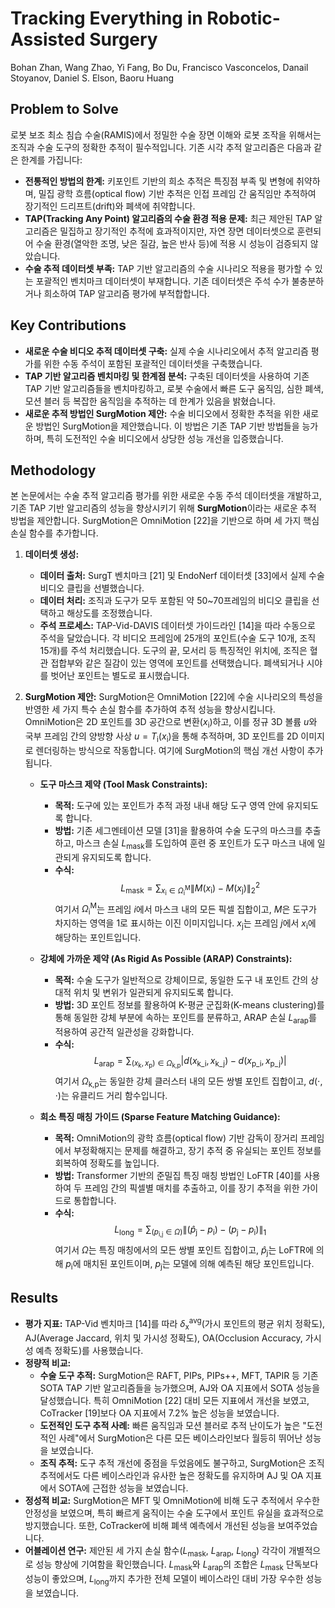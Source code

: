 # Tracking Everything in Robotic-Assisted Surgery

Bohan Zhan, Wang Zhao, Yi Fang, Bo Du, Francisco Vasconcelos, Danail Stoyanov, Daniel S. Elson, Baoru Huang

## Problem to Solve

로봇 보조 최소 침습 수술(RAMIS)에서 정밀한 수술 장면 이해와 로봇 조작을 위해서는 조직과 수술 도구의 정확한 추적이 필수적입니다. 기존 시각 추적 알고리즘은 다음과 같은 한계를 가집니다:

- **전통적인 방법의 한계:** 키포인트 기반의 희소 추적은 특징점 부족 및 변형에 취약하며, 밀집 광학 흐름(optical flow) 기반 추적은 인접 프레임 간 움직임만 추적하여 장기적인 드리프트(drift)와 폐색에 취약합니다.
- **TAP(Tracking Any Point) 알고리즘의 수술 환경 적용 문제:** 최근 제안된 TAP 알고리즘은 밀집하고 장기적인 추적에 효과적이지만, 자연 장면 데이터셋으로 훈련되어 수술 환경(열악한 조명, 낮은 질감, 높은 반사 등)에 적용 시 성능이 검증되지 않았습니다.
- **수술 추적 데이터셋 부족:** TAP 기반 알고리즘의 수술 시나리오 적용을 평가할 수 있는 포괄적인 벤치마크 데이터셋이 부재합니다. 기존 데이터셋은 주석 수가 불충분하거나 희소하여 TAP 알고리즘 평가에 부적합합니다.

## Key Contributions

- **새로운 수술 비디오 추적 데이터셋 구축:** 실제 수술 시나리오에서 추적 알고리즘 평가를 위한 수동 주석이 포함된 포괄적인 데이터셋을 구축했습니다.
- **TAP 기반 알고리즘 벤치마킹 및 한계점 분석:** 구축된 데이터셋을 사용하여 기존 TAP 기반 알고리즘들을 벤치마킹하고, 로봇 수술에서 빠른 도구 움직임, 심한 폐색, 모션 블러 등 복잡한 움직임을 추적하는 데 한계가 있음을 밝혔습니다.
- **새로운 추적 방법인 SurgMotion 제안:** 수술 비디오에서 정확한 추적을 위한 새로운 방법인 SurgMotion을 제안했습니다. 이 방법은 기존 TAP 기반 방법들을 능가하며, 특히 도전적인 수술 비디오에서 상당한 성능 개선을 입증했습니다.

## Methodology

본 논문에서는 수술 추적 알고리즘 평가를 위한 새로운 수동 주석 데이터셋을 개발하고, 기존 TAP 기반 알고리즘의 성능을 향상시키기 위해 **SurgMotion**이라는 새로운 추적 방법을 제안합니다. SurgMotion은 OmniMotion [22]을 기반으로 하며 세 가지 핵심 손실 함수를 추가합니다.

1. **데이터셋 생성:**

   - **데이터 출처:** SurgT 벤치마크 [21] 및 EndoNerf 데이터셋 [33]에서 실제 수술 비디오 클립을 선별했습니다.
   - **데이터 처리:** 조직과 도구가 모두 포함된 약 50~70프레임의 비디오 클립을 선택하고 해상도를 조정했습니다.
   - **주석 프로세스:** TAP-Vid-DAVIS 데이터셋 가이드라인 [14]을 따라 수동으로 주석을 달았습니다. 각 비디오 프레임에 25개의 포인트(수술 도구 10개, 조직 15개)를 주석 처리했습니다. 도구의 끝, 모서리 등 특징적인 위치에, 조직은 혈관 접합부와 같은 질감이 있는 영역에 포인트를 선택했습니다. 폐색되거나 시야를 벗어난 포인트는 별도로 표시했습니다.

2. **SurgMotion 제안:**
   SurgMotion은 OmniMotion [22]에 수술 시나리오의 특성을 반영한 세 가지 특수 손실 함수를 추가하여 추적 성능을 향상시킵니다. OmniMotion은 2D 포인트를 3D 공간으로 변환($x_{\text{i}}$)하고, 이를 정규 3D 볼륨 $u$와 국부 프레임 간의 양방향 사상 $u=T_{\text{i}}(x_{\text{i}})$을 통해 추적하며, 3D 포인트를 2D 이미지로 렌더링하는 방식으로 작동합니다. 여기에 SurgMotion의 핵심 개선 사항이 추가됩니다.

   - **도구 마스크 제약 (Tool Mask Constraints):**

     - **목적:** 도구에 있는 포인트가 추적 과정 내내 해당 도구 영역 안에 유지되도록 합니다.
     - **방법:** 기존 세그멘테이션 모델 [31]을 활용하여 수술 도구의 마스크를 추출하고, 마스크 손실 $L_{\text{mask}}$를 도입하여 훈련 중 포인트가 도구 마스크 내에 일관되게 유지되도록 합니다.
     - **수식:**
       $$L_{\text{mask}} = \sum_{x_{\text{i}} \in \Omega_{\text{i}}^{\text{M}}} \|M(x_{\text{i}}) - M(x_{\text{j}})\|_{2}^{2}$$
       여기서 $\Omega_{\text{i}}^{\text{M}}$는 프레임 $i$에서 마스크 내의 모든 픽셀 집합이고, $M$은 도구가 차지하는 영역을 1로 표시하는 이진 이미지입니다. $x_{\text{j}}$는 프레임 $j$에서 $x_{\text{i}}$에 해당하는 포인트입니다.

   - **강체에 가까운 제약 (As Rigid As Possible (ARAP) Constraints):**

     - **목적:** 수술 도구가 일반적으로 강체이므로, 동일한 도구 내 포인트 간의 상대적 위치 및 변위가 일관되게 유지되도록 합니다.
     - **방법:** 3D 포인트 정보를 활용하여 K-평균 군집화(K-means clustering)를 통해 동일한 강체 부분에 속하는 포인트를 분류하고, ARAP 손실 $L_{\text{arap}}$를 적용하여 공간적 일관성을 강화합니다.
     - **수식:**
       $$L_{\text{arap}} = \sum_{(x_{\text{k}}, x_{\text{p}}) \in \Omega_{\text{k,p}}} |d(x_{\text{k\_i}}, x_{\text{k\_j}}) - d(x_{\text{p\_i}}, x_{\text{p\_j}})|$$
       여기서 $\Omega_{\text{k,p}}$는 동일한 강체 클러스터 내의 모든 쌍별 포인트 집합이고, $d(\cdot, \cdot)$는 유클리드 거리 함수입니다.

   - **희소 특징 매칭 가이드 (Sparse Feature Matching Guidance):**
     - **목적:** OmniMotion의 광학 흐름(optical flow) 기반 감독이 장거리 프레임에서 부정확해지는 문제를 해결하고, 장기 추적 중 유실되는 포인트 정보를 회복하여 정확도를 높입니다.
     - **방법:** Transformer 기반의 준밀집 특징 매칭 방법인 LoFTR [40]를 사용하여 두 프레임 간의 픽셀별 매치를 추출하고, 이를 장기 추적을 위한 가이드로 통합합니다.
     - **수식:**
       $$L_{\text{long}} = \sum_{(p_{\text{i,j}} \in \Omega)} \|(\hat{p}_{\text{j}} - p_{\text{i}}) - (p_{\text{j}} - p_{\text{i}})\|_{1}$$
       여기서 $\Omega$는 특징 매칭에서의 모든 쌍별 포인트 집합이고, $\hat{p}_{\text{j}}$는 LoFTR에 의해 $p_{\text{i}}$에 매치된 포인트이며, $p_{\text{j}}$는 모델에 의해 예측된 해당 포인트입니다.

## Results

- **평가 지표:** TAP-Vid 벤치마크 [14]를 따라 $\delta_{\text{x}}^{\text{avg}}$(가시 포인트의 평균 위치 정확도), AJ(Average Jaccard, 위치 및 가시성 정확도), OA(Occlusion Accuracy, 가시성 예측 정확도)를 사용했습니다.
- **정량적 비교:**
  - **수술 도구 추적:** SurgMotion은 RAFT, PIPs, PIPs++, MFT, TAPIR 등 기존 SOTA TAP 기반 알고리즘들을 능가했으며, AJ와 OA 지표에서 SOTA 성능을 달성했습니다. 특히 OmniMotion [22] 대비 모든 지표에서 개선을 보였고, CoTracker [19]보다 OA 지표에서 7.2% 높은 성능을 보였습니다.
  - **도전적인 도구 추적 사례:** 빠른 움직임과 모션 블러로 추적 난이도가 높은 "도전적인 사례"에서 SurgMotion은 다른 모든 베이스라인보다 월등히 뛰어난 성능을 보였습니다.
  - **조직 추적:** 도구 추적 개선에 중점을 두었음에도 불구하고, SurgMotion은 조직 추적에서도 다른 베이스라인과 유사한 높은 정확도를 유지하며 AJ 및 OA 지표에서 SOTA에 근접한 성능을 보였습니다.
- **정성적 비교:** SurgMotion은 MFT 및 OmniMotion에 비해 도구 추적에서 우수한 안정성을 보였으며, 특히 빠르게 움직이는 수술 도구에서 포인트 유실을 효과적으로 방지했습니다. 또한, CoTracker에 비해 폐색 예측에서 개선된 성능을 보여주었습니다.
- **어블레이션 연구:** 제안된 세 가지 손실 함수($L_{\text{mask}}$, $L_{\text{arap}}$, $L_{\text{long}}$) 각각이 개별적으로 성능 향상에 기여함을 확인했습니다. $L_{\text{mask}}$와 $L_{\text{arap}}$의 조합은 $L_{\text{mask}}$ 단독보다 성능이 좋았으며, $L_{\text{long}}$까지 추가한 전체 모델이 베이스라인 대비 가장 우수한 성능을 보였습니다.
